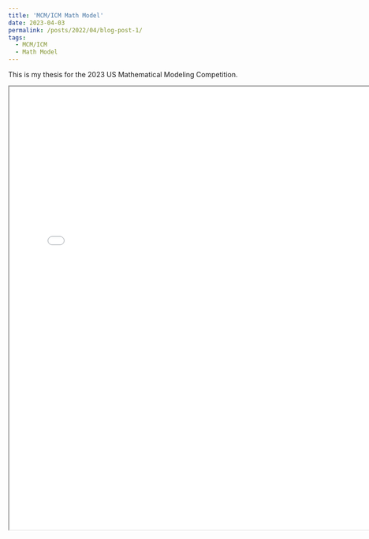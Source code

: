 ```yaml
---
title: 'MCM/ICM Math Model'
date: 2023-04-03
permalink: /posts/2022/04/blog-post-1/
tags:
  - MCM/ICM
  - Math Model
---
```


This is my thesis for the 2023 US Mathematical Modeling Competition.
<iframe src="/images/math_model.pdf" width="150%" height="900px"></iframe>

